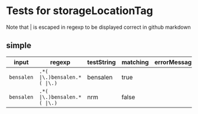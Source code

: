 # Tests for storageLocationTag

 Note that | is escaped in regexp to be displayed correct in github markdown

## simple

| input            | regexp                             | testString | matching | errorMessage |
| ---------------- | ---------------------------------- | ---------- | -------- | ------------ |
| ``` bensalen ``` | ``` .*( \|\.)bensalen.*( \|\.) ``` |  bensalen  | true     |              |
| ``` bensalen ``` | ``` .*( \|\.)bensalen.*( \|\.) ``` |  nrm       | false    |              |